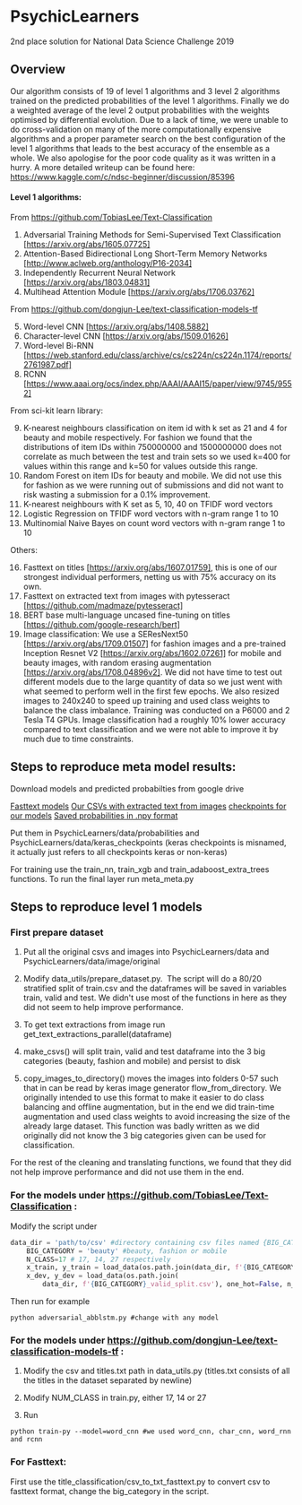 # PsychicLearners

2nd place solution for National Data Science Challenge 2019

## Overview

Our algorithm consists of 19 of level 1 algorithms and 3 level 2 algorithms trained on the predicted probabilities of the level 1 algorithms. Finally we do a weighted average of the level 2 output probabilities with the weights optimised by differential evolution.  Due to a lack of time, we were unable to do cross-validation on many of the more computationally expensive algorithms and a proper parameter search on the best configuration of the level 1 algorithms that leads to the best accuracy of the ensemble as a whole. We also apologise for the poor code quality as it was written in a hurry. A more detailed writeup can be found here: https://www.kaggle.com/c/ndsc-beginner/discussion/85396

#### Level 1 algorithms:

From https://github.com/TobiasLee/Text-Classification

1. Adversarial Training Methods for Semi-Supervised Text Classification [https://arxiv.org/abs/1605.07725]
2. Attention-Based Bidirectional Long Short-Term Memory Networks [http://www.aclweb.org/anthology/P16-2034]
3. Independently Recurrent Neural Network [https://arxiv.org/abs/1803.04831]
4. Multihead Attention Module [https://arxiv.org/abs/1706.03762]



From https://github.com/dongjun-Lee/text-classification-models-tf

5. Word-level CNN [https://arxiv.org/abs/1408.5882]
6. Character-level CNN [https://arxiv.org/abs/1509.01626]
7. Word-level Bi-RNN [https://web.stanford.edu/class/archive/cs/cs224n/cs224n.1174/reports/2761987.pdf]
8. RCNN [https://www.aaai.org/ocs/index.php/AAAI/AAAI15/paper/view/9745/9552]

From sci-kit learn library:

9. K-nearest neighbours classification on item id with k set as 21 and 4 for beauty and mobile respectively. For fashion we found that the distributions of item IDs within 750000000 and 1500000000 does not correlate as much between the test and train sets so we used k=400 for values within this range and k=50 for values outside this range.
10. Random Forest on item IDs for beauty and mobile. We did not use this for fashion as we   were running out of submissions and did not want to risk wasting a submission for a 0.1% improvement.
11. K-nearest neighbours with K set as  5, 10, 40 on TFIDF word vectors
12. Logistic Regression on TFIDF word vectors with n-gram range 1 to 10
13. Multinomial Naive Bayes on count word vectors with n-gram range 1 to 10
   
	
Others:

16. Fasttext on titles [https://arxiv.org/abs/1607.01759], this is one of our strongest individual performers, netting us with 75% accuracy on its own.
17. Fasttext on extracted text from images with pytesseract [https://github.com/madmaze/pytesseract]
18. BERT base multi-language uncased fine-tuning on titles [https://github.com/google-research/bert]
19. Image classification: We use a SEResNext50 [https://arxiv.org/abs/1709.01507] for fashion images and a pre-trained Inception Resnet V2 [https://arxiv.org/abs/1602.07261] for mobile and beauty images, with random erasing augmentation [https://arxiv.org/abs/1708.04896v2]. We did not have time to test out different models due to the large quantity of data so we just went with what seemed to perform well in the first few epochs. We also resized images to 240x240 to speed up training and used class weights to balance the class imbalance. Training was conducted on a P6000 and 2 Tesla T4 GPUs. Image classification had a roughly 10% lower accuracy compared to text classification and we were not able to improve it by much due to time constraints.

## Steps to reproduce meta model results:

Download models and predicted probabilties from google drive

[Fasttext models](https://drive.google.com/drive/folders/1ZT3ptVDoqgHGDcWPe-3FA0L64UhJqosh?usp=sharing) 
[Our CSVs with extracted text from images](https://drive.google.com/drive/folders/1ZT3ptVDoqgHGDcWPe-3FA0L64UhJqosh?usp=sharing)
[checkpoints for our models](https://drive.google.com/open?id=1IDXhF4YwbDK99a5LRkHWzx0ZngPkab96)
[Saved probabilities in .npy format](https://drive.google.com/open?id=1gPG6_6qL5fRxO_s4I0rv111vP3wRoHBY)

Put them in PsychicLearners/data/probabilities and PsychicLearners/data/keras_checkpoints (keras checkpoints is misnamed, it actually just refers to all checkpoints keras or non-keras)

For training use the train_nn, train_xgb and train_adaboost_extra_trees functions. To run the final layer run meta_meta.py

## Steps to reproduce level 1 models

### First prepare dataset

1. Put all the original csvs and images into PsychicLearners/data and PsychicLearners/data/image/original

2. Modify data_utils/prepare_dataset.py.  The script will do a 80/20 stratified split of train.csv and the dataframes will be saved in variables train, valid and test. We didn't use most of the functions in here as they did not seem to help improve performance.

3. To get text extractions from image run get_text_extractions_parallel(dataframe)

4. make_csvs() will split train, valid and test dataframe into the 3 big categories (beauty, fashion and mobile) and persist to disk

5. copy_images_to_directory() moves the images into folders 0-57 such that in can be read by keras image generator flow_from_directory. We originally intended to use this format to make it easier to do class balancing and offline augmentation, but in the end we did train-time augmentation and used class weights to avoid increasing the size of the already large dataset. This function was badly written as we did originally did not know the 3 big categories given can be used for classification. 

For the rest of the cleaning and translating functions, we found that they did not help improve performance and did not use them in the end.



### For the models under https://github.com/TobiasLee/Text-Classification :

Modify the script under 

```python
data_dir = 'path/to/csv' #directory containing csv files named {BIG_CATEGORY}_{SUBSET}_split.csv
    BIG_CATEGORY = 'beauty' #beauty, fashion or mobile
    N_CLASS=17 # 17, 14, 27 respectively
    x_train, y_train = load_data(os.path.join(data_dir, f'{BIG_CATEGORY}_train_split.csv'), one_hot=False, n_class=N_CLASS, starting_class=0) # starting class index 0, 17, 31 respectively
    x_dev, y_dev = load_data(os.path.join(
        data_dir, f'{BIG_CATEGORY}_valid_split.csv'), one_hot=False, n_class=N_CLASS, starting_class=0)
```



Then run for example

```
python adversarial_abblstm.py #change with any model
```



### For the models under https://github.com/dongjun-Lee/text-classification-models-tf :

1) Modify the csv and titles.txt path in data_utils.py (titles.txt consists of all the titles in the dataset separated by newline)

2) Modify NUM_CLASS in train.py, either 17, 14 or 27

3) Run

```
python train-py --model=word_cnn #we used word_cnn, char_cnn, word_rnn and rcnn
```

### For Fasttext:

First use the title_classification/csv_to_txt_fasttext.py to convert csv to fasttext format, change the big_category in the script.



